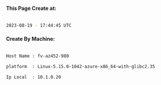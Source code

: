 
   
#### This Page Create at:

```bash

2023-08-19 - 17:44:45 UTC

```

#### Create By Machine:

```bash

Host Name : fv-az452-980

platform  : Linux-5.15.0-1042-azure-x86_64-with-glibc2.35

Ip Local  : 10.1.0.20

```

